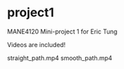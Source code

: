 # project1
MANE4120 Mini-project 1 for Eric Tung

Videos are included!

straight_path.mp4
smooth_path.mp4
